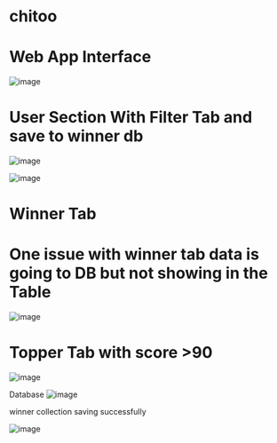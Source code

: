 # chitoo
<h1>Web App Interface</h1>

![image](https://github.com/spandit230496/chitoo/assets/117799882/34161b2c-a1cb-4d0a-a25a-47df7bc73847)

<h1>User Section With Filter Tab and save to winner db </h1>

![image](https://github.com/spandit230496/chitoo/assets/117799882/5b1e3ce5-b527-46cb-a047-a87df88255d8)

![image](https://github.com/spandit230496/chitoo/assets/117799882/4ed648ba-ad13-4f65-bf9e-1fcc64f908ad)

<h1>Winner Tab</h1>
<h1>One issue with winner tab data is going to DB but not showing in the Table </h1>

![image](https://github.com/spandit230496/chitoo/assets/117799882/53d91020-2a44-4fc1-8b9e-0e8246f4084b)


<h1>Topper Tab with score >90</h1>

![image](https://github.com/spandit230496/chitoo/assets/117799882/1a076512-830f-4b5a-b668-0db758cf010c)

Database
![image](https://github.com/spandit230496/chitoo/assets/117799882/fac5bdbd-fac2-451f-821d-9e955c5a7c92)

winner collection saving successfully

![image](https://github.com/spandit230496/chitoo/assets/117799882/b6d99d5b-03e3-4c61-977a-2e777ed303d7)




